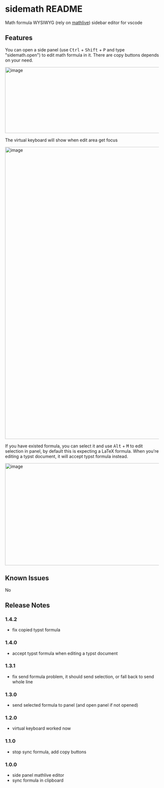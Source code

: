 # sidemath README

Math formula WYSIWYG (rely on [mathlive](https://mathlive.io/mathfield/)) sidebar editor for vscode

## Features

You can open a side panel (use <kbd>Ctrl</kbd> + <kbd>Shift</kbd> + <kbd>P</kbd> and type "sidemath.open") to edit math formula in it. There are copy buttons depends on your need.

<img width="1034" height="216" alt="image" src="https://github.com/user-attachments/assets/f754294b-a0cd-4367-9a06-93041e4a248b" />

The virtual keyboard will show when edit area get focus

<img width="1025" height="955" alt="image" src="https://github.com/user-attachments/assets/1d655bba-9746-4961-87fd-b66b8ca8cd51" />

If you have existed formula, you can select it and use <kbd>Alt</kbd> + <kbd>M</kbd> to edit selection in panel, by default this is expecting a LaTeX formula. When you're editing a typst document, it will accept typst formula instead.

<img width="1787" height="334" alt="image" src="https://github.com/user-attachments/assets/3653fec0-aef4-45d9-8a5e-0bafe24022de" />

## Known Issues

No

## Release Notes

### 1.4.2

- fix copied typst formula

### 1.4.0

- accept typst formula when editing a typst document

### 1.3.1

- fix send formula problem, it should send selection, or fall back to send whole line

### 1.3.0

- send selected formula to panel (and open panel if not opened)

### 1.2.0

- virtual keyboard worked now

### 1.1.0

- stop sync formula, add copy buttons

### 1.0.0

- side panel mathlive editor
- sync formula in clipboard
